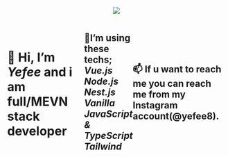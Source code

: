 <p align="center">
  <img src="./yefeegif_1-min.gif">
</p>
<div
style="display:flex; justify-content:center; align-items:center;">
<h1>👋 Hi, I’m <i><b>Yefee</b></i> and i am full/MEVN stack developer</h1>
<h2>🚀I’m  using these techs; <br>
<i><b>Vue.js</b></i><br>
<i><b>Node.js</b></i><br>
<i><b>Nest.js</b></i><br>
<i><b>Vanilla JavaScript & TypeScript</b></i><br>
<i><b>Tailwind</b></i>
</h2>
<h2>📫 If u want to reach me you can reach me from my Instagram account(@yefee8).</h2>
</div>
